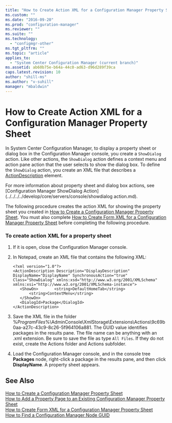 ```yaml
---
title: "How to Create Action XML for a Configuration Manager Property Sheet"
ms.custom: ""
ms.date: "2016-09-20"
ms.prod: "configuration-manager"
ms.reviewer: ""
ms.suite: ""
ms.technology:
  - "configmgr-other"
ms.tgt_pltfrm: ""
ms.topic: "article"
applies_to:
  - "System Center Configuration Manager (current branch)"
ms.assetid: ab60b75e-b64a-44c0-ad63-d96d289f39ca
caps.latest.revision: 10
author: "shill-ms"
ms.author: "v-suhill"
manager: "mbaldwin"
---
```

# How to Create Action XML for a Configuration Manager Property Sheet
In System Center Configuration Manager, to display a property sheet or dialog box in the Configuration Manager console, you create a `ShowDialog` action. Like other actions, the `ShowDialog` action defines a context menu and action pane action that the user selects to show the dialog box. To define the `ShowDialog` action, you create an XML file that describes a [ActionDescription](https://msdn.microsoft.com/library/microsoft.configurationmanagement.adminconsole.schema.actiondescription.aspx) element.  

 For more information about property sheet and dialog box actions, see [Configuration Manager ShowDialog Action](../../../../develop/core/servers/console/showdialog action.md).  

 The following procedure creates the action XML for showing the property sheet you created in [How to Create a Configuration Manager Property Sheet](../../../../develop/core/servers/console/how-to-create-a-configuration-manager-property-sheet.md). You must also complete [How to Create Form XML for a Configuration Manager Property Sheet](../../../../develop/core/servers/console/how-to-create-form-xml-for-a-configuration-manager-property-sheet.md) before completing the following procedure.  

### To create action XML for a property sheet  

1.  If it is open, close the Configuration Manager console.  

2.  In Notepad, create an XML file that contains the following XML:  

    ```  
    <?xml version="1.0"?>  
    <ActionDescription Description="DisplayDescription" DisplayName="DisplayName" SynchronousAction="true" Class="ShowDialog" xmlns:xsd="http://www.w3.org/2001/XMLSchema" xmlns:xsi="http://www.w3.org/2001/XMLSchema-instance">  
       <ShowOn>       <string>DefaultHomeTab</string>  
           <string>ContextMenu</string>   
       </ShowOn>   
       <DialogId>Package</DialogId>   
    </ActionDescription>  
    ```  

3.  Save the XML file in the folder %*ProgramFiles*%\AdminConsole\XmlStorage\Extensions\Actions\9c69b0aa-a27c-43c9-8c26-5f964106a881. The GUID value identifies packages in the results pane. The file name can be anything with an .xml extension. Be sure to save the file as type `All Files`. If they do not exist, create the Actions folder and Actions subfolder.  

4.  Load the Configuration Manager console, and in the console tree **Packages** node, right-click a package in the results pane, and then click **DisplayName**. A property sheet appears.  

## See Also  
 [How to Create a Configuration Manager Property Sheet](../../../../develop/core/servers/console/how-to-create-a-configuration-manager-property-sheet.md)   
 [How to Add a Property Page to an Existing Configuration Manager Property Sheet](../../../../develop/core/servers/console/how-to-add-a-property-page-to-an-existing-configuration-manager-property-sheet.md)   
 [How to Create Form XML for a Configuration Manager Property Sheet](../../../../develop/core/servers/console/how-to-create-form-xml-for-a-configuration-manager-property-sheet.md)   
 [How to Find a Configuration Manager Node GUID](../../../../develop/core/servers/console/how-to-find-a-configuration-manager-console-node-guid.md)
